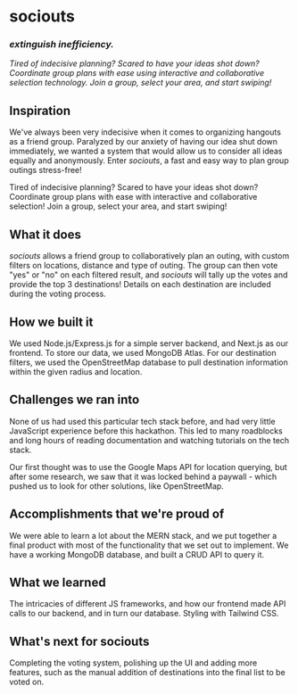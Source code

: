 # sociouts
### _extinguish inefficiency._
_Tired of indecisive planning?_
_Scared to have your ideas shot down?_
_Coordinate group plans with ease using interactive and collaborative selection technology._
_Join a group, select your area, and start swiping!_

## Inspiration
We've always been very indecisive when it comes to organizing hangouts as a friend group. Paralyzed by our anxiety of having our idea shut down immediately, we wanted a system that would allow us to consider all ideas equally and anonymously. Enter _sociouts_, a fast and easy way to plan group outings stress-free!

Tired of indecisive planning?
Scared to have your ideas shot down?
Coordinate group plans with ease with interactive and collaborative selection!
Join a group, select your area, and start swiping!

## What it does
_sociouts_ allows a friend group to collaboratively plan an outing, with custom filters on locations, distance and type of outing. The group can then vote "yes" or "no" on each filtered result, and _sociouts_ will tally up the votes and provide the top 3 destinations! Details on each destination are included during the voting process.

## How we built it
We used Node.js/Express.js for a simple server backend, and Next.js as our frontend. To store our data, we used MongoDB Atlas. For our destination filters, we used the OpenStreetMap database to pull destination information within the given radius and location.

## Challenges we ran into
None of us had used this particular tech stack before, and had very little JavaScript experience before this hackathon. This led to many roadblocks and long hours of reading documentation and watching tutorials on the tech stack.

Our first thought was to use the Google Maps API for location querying, but after some research, we saw that it was locked behind a paywall - which pushed us to look for other solutions, like OpenStreetMap.

## Accomplishments that we're proud of
We were able to learn a lot about the MERN stack, and we put together a final product with most of the functionality that we set out to implement. We have a working MongoDB database, and built a CRUD API to query it.

## What we learned
The intricacies of different JS frameworks, and how our frontend made API calls to our backend, and in turn our database. Styling with Tailwind CSS.

## What's next for sociouts
Completing the voting system, polishing up the UI and adding more features, such as the manual addition of destinations into the final list to be voted on.

